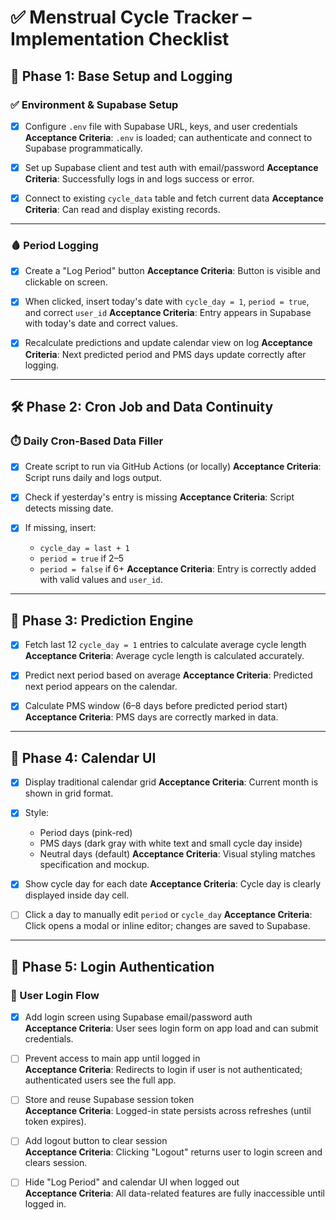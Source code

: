 # ✅ Menstrual Cycle Tracker – Implementation Checklist

## 📍 Phase 1: Base Setup and Logging

### ✅ Environment & Supabase Setup

- [x] Configure `.env` file with Supabase URL, keys, and user credentials
      **Acceptance Criteria**: `.env` is loaded; can authenticate and connect to Supabase programmatically.

- [x] Set up Supabase client and test auth with email/password
      **Acceptance Criteria**: Successfully logs in and logs success or error.

- [x] Connect to existing `cycle_data` table and fetch current data
      **Acceptance Criteria**: Can read and display existing records.

---

### 🩸 Period Logging

- [x] Create a "Log Period" button
      **Acceptance Criteria**: Button is visible and clickable on screen.

- [x] When clicked, insert today's date with `cycle_day = 1`, `period = true`, and correct `user_id`
      **Acceptance Criteria**: Entry appears in Supabase with today's date and correct values.

- [x] Recalculate predictions and update calendar view on log
      **Acceptance Criteria**: Next predicted period and PMS days update correctly after logging.

---

## 🛠 Phase 2: Cron Job and Data Continuity

### ⏱️ Daily Cron-Based Data Filler

- [x] Create script to run via GitHub Actions (or locally)
      **Acceptance Criteria**: Script runs daily and logs output.

- [x] Check if yesterday's entry is missing
      **Acceptance Criteria**: Script detects missing date.

- [x] If missing, insert:

  - `cycle_day = last + 1`
  - `period = true` if 2–5
  - `period = false` if 6+
    **Acceptance Criteria**: Entry is correctly added with valid values and `user_id`.

---

## 🔮 Phase 3: Prediction Engine

- [x] Fetch last 12 `cycle_day = 1` entries to calculate average cycle length
      **Acceptance Criteria**: Average cycle length is calculated accurately.

- [x] Predict next period based on average
      **Acceptance Criteria**: Predicted next period appears on the calendar.

- [x] Calculate PMS window (6–8 days before predicted period start)
      **Acceptance Criteria**: PMS days are correctly marked in data.

---

## 📅 Phase 4: Calendar UI

- [x] Display traditional calendar grid
      **Acceptance Criteria**: Current month is shown in grid format.

- [x] Style:

  - Period days (pink-red)
  - PMS days (dark gray with white text and small cycle day inside)
  - Neutral days (default)
    **Acceptance Criteria**: Visual styling matches specification and mockup.

- [x] Show cycle day for each date
      **Acceptance Criteria**: Cycle day is clearly displayed inside day cell.

- [ ] Click a day to manually edit `period` or `cycle_day`
      **Acceptance Criteria**: Click opens a modal or inline editor; changes are saved to Supabase.

---

## 🔐 Phase 5: Login Authentication

### 🔑 User Login Flow

- [x] Add login screen using Supabase email/password auth  
       **Acceptance Criteria**: User sees login form on app load and can submit credentials.

- [ ] Prevent access to main app until logged in  
       **Acceptance Criteria**: Redirects to login if user is not authenticated; authenticated users see the full app.

- [ ] Store and reuse Supabase session token  
       **Acceptance Criteria**: Logged-in state persists across refreshes (until token expires).

- [ ] Add logout button to clear session  
       **Acceptance Criteria**: Clicking "Logout" returns user to login screen and clears session.

- [ ] Hide "Log Period" and calendar UI when logged out  
       **Acceptance Criteria**: All data-related features are fully inaccessible until logged in.
